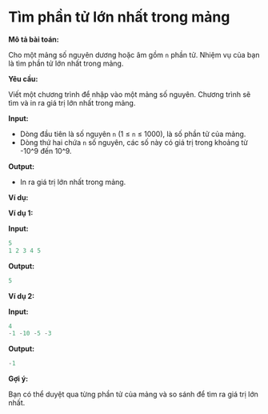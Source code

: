 # Tìm phần tử lớn nhất trong mảng

**Mô tả bài toán:**

Cho một mảng số nguyên dương hoặc âm gồm `n` phần tử. Nhiệm vụ của bạn là tìm phần tử lớn nhất trong mảng.

**Yêu cầu:**

Viết một chương trình để nhập vào một mảng số nguyên. Chương trình sẽ tìm và in ra giá trị lớn nhất trong mảng.

**Input:**

- Dòng đầu tiên là số nguyên `n` (1 ≤ `n` ≤ 1000), là số phần tử của mảng.
- Dòng thứ hai chứa `n` số nguyên, các số này có giá trị trong khoảng từ -10^9 đến 10^9.

**Output:**

- In ra giá trị lớn nhất trong mảng.

**Ví dụ:**

**Ví dụ 1:**

**Input:**

```python
5
1 2 3 4 5
```

**Output:**

```python
5
```

**Ví dụ 2:**

**Input:**

```python
4
-1 -10 -5 -3
```

**Output:**

```python
-1
```

**Gợi ý:**

Bạn có thể duyệt qua từng phần tử của mảng và so sánh để tìm ra giá trị lớn nhất.
